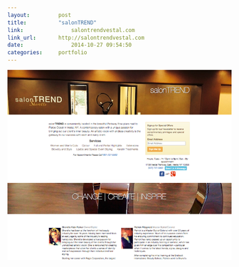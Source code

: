 ```yaml
---
layout:			post
title:			"salonTREND"
link:				salontrendvestal.com
link_url:		http://salontrendvestal.com
date:				2014-10-27 09:54:50
categories:		portfolio
---
```


<img src="/images/portfolio-salontrend.png" class="portfolio-image" title="salonTREND" alt="salonTREND screenshot">
